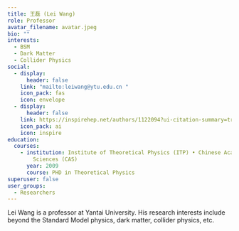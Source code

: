 ```yaml
---
title: 王磊 (Lei Wang)
role: Professor
avatar_filename: avatar.jpeg
bio: ""
interests:
  - BSM
  - Dark Matter
  - Collider Physics
social:
  - display:
      header: false
    link: "mailto:leiwang@ytu.edu.cn "
    icon_pack: fas
    icon: envelope
  - display:
      header: false
    link: https://inspirehep.net/authors/1122094?ui-citation-summary=true
    icon_pack: ai
    icon: inspire
education:
  courses:
    - institution: Institute of Theoretical Physics (ITP) • Chinese Academy of
        Sciences (CAS)
      year: 2009
      course: PHD in Theoretical Physics
superuser: false
user_groups:
  - Researchers
---
```

Lei Wang is a professor at Yantai University. His research interests include beyond the Standard Model physics, dark matter, collider physics, etc.